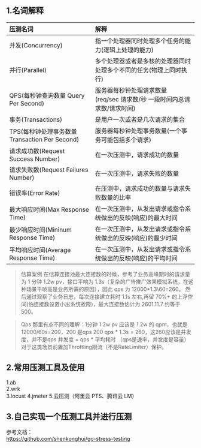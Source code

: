 ## 1.名词解释
| 压测名词 |   解释  |
| :----   | :---- |
| 并发(Concurrency)     |  指一个处理器同时处理多个任务的能力(逻辑上处理的能力)     |
| 并行(Parallel)        |  多个处理器或者是多核的处理器同时处理多个不同的任务(物理上同时执行)     |
| QPS(每秒钟查询数量 Query Per Second) | 服务器每秒钟处理请求数量 (req/sec  请求数/秒  一段时间内总请求数/请求时间)    |
| 事务(Transactions) | 是用户一次或者是几次请求的集合    |
| TPS(每秒钟处理事务数量 Transaction Per Second) | 服务器每秒钟处理事务数量(一个事务可能包括多个请求)    |
| 请求成功数(Request Success Number) | 在一次压测中，请求成功的数量    |
| 请求失败数(Request Failures Number) | 在一次压测中，请求失败的数量    |
| 错误率(Error Rate) | 在压测中，请求成功的数量与请求失败数量的比率  |
| 最大响应时间(Max Response Time) | 在一次压测中，从发出请求或指令系统做出的反映(响应)的最大时间  |
| 最少响应时间(Mininum Response Time) | 在一次压测中，从发出请求或指令系统做出的反映(响应)的最少时间  |
| 平均响应时间(Average Response Time) | 在一次压测中，从发出请求或指令系统做出的反映(响应)的平均时间  |


> 估算案例
> 在估算连接池最大连接数的时候，参考了业务高峰期时的请求量为 1 分钟 1.2w pv，接口平响为 1.3s（复杂的广告推广效果模拟系统，在这种场景平响高是业务所需的原因），因此 qps 为 12000*1.3\60=260。
  然后通过观察了业务日志，每次连接建立耗时 1.1s 左右,再留 70%+ 的上浮空间(怕连接数设置小出系统故障)，最大连接数估计为 2601.11.7 约等于 500。

> Qps 那里有点不同的理解：1分钟 1.2w pv 应该是 1.2w 的 qpm，也就是12000/60s=200，200 是qps
  200 qps * 1.3s = 260，这260应该是并发度，并不是qps 并发度 = qps * 平均耗时 （qps是速率，并发度是容量）
  对于这类场景前置加Throttling限流（不是RateLimiter）保护。


## 2.常用压测工具及使用
1.ab  
2.wrk  
3.locust
4.jmeter
5.云压测（阿里云 PTS、腾讯云 LM）


## 3.自己实现一个压测工具并进行压测

参考文档：  
https://github.com/shenkonghui/go-stress-testing